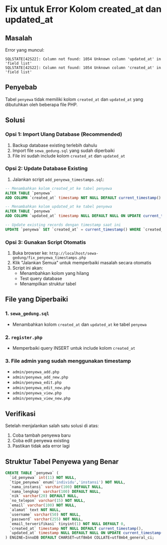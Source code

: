 # Fix untuk Error Kolom created_at dan updated_at

## Masalah
Error yang muncul:
```
SQLSTATE[42S22]: Column not found: 1054 Unknown column 'updated_at' in 'field list'
SQLSTATE[42S22]: Column not found: 1054 Unknown column 'created_at' in 'field list'
```

## Penyebab
Tabel `penyewa` tidak memiliki kolom `created_at` dan `updated_at` yang dibutuhkan oleh beberapa file PHP.

## Solusi

### Opsi 1: Import Ulang Database (Recommended)
1. Backup database existing terlebih dahulu
2. Import file `sewa_gedung.sql` yang sudah diperbaiki
3. File ini sudah include kolom `created_at` dan `updated_at`

### Opsi 2: Update Database Existing
1. Jalankan script `add_penyewa_timestamps.sql`:
```sql
-- Menambahkan kolom created_at ke tabel penyewa
ALTER TABLE `penyewa` 
ADD COLUMN `created_at` timestamp NOT NULL DEFAULT current_timestamp() AFTER `email_terverifikasi`;

-- Menambahkan kolom updated_at ke tabel penyewa  
ALTER TABLE `penyewa` 
ADD COLUMN `updated_at` timestamp NULL DEFAULT NULL ON UPDATE current_timestamp() AFTER `created_at`;

-- Update existing records dengan timestamp saat ini
UPDATE `penyewa` SET `created_at` = current_timestamp() WHERE `created_at` IS NULL;
```

### Opsi 3: Gunakan Script Otomatis
1. Buka browser ke: `http://localhost/sewa-gedung/fix_penyewa_timestamps.php`
2. Klik "Jalankan Semua" untuk memperbaiki masalah secara otomatis
3. Script ini akan:
   - Menambahkan kolom yang hilang
   - Test query database
   - Menampilkan struktur tabel

## File yang Diperbaiki

### 1. `sewa_gedung.sql`
- Menambahkan kolom `created_at` dan `updated_at` ke tabel `penyewa`

### 2. `register.php`
- Memperbaiki query INSERT untuk include kolom `created_at`

### 3. File admin yang sudah menggunakan timestamp
- `admin/penyewa_add.php`
- `admin/penyewa_add_new.php` 
- `admin/penyewa_edit.php`
- `admin/penyewa_edit_new.php`
- `admin/penyewa_view.php`
- `admin/penyewa_view_new.php`

## Verifikasi
Setelah menjalankan salah satu solusi di atas:

1. Coba tambah penyewa baru
2. Coba edit penyewa existing
3. Pastikan tidak ada error lagi

## Struktur Tabel Penyewa yang Benar
```sql
CREATE TABLE `penyewa` (
  `id_penyewa` int(11) NOT NULL,
  `tipe_penyewa` enum('individu','instansi') NOT NULL,
  `nama_instansi` varchar(100) DEFAULT NULL,
  `nama_lengkap` varchar(100) DEFAULT NULL,
  `nik` varchar(20) DEFAULT NULL,
  `no_telepon` varchar(15) NOT NULL,
  `email` varchar(100) NOT NULL,
  `alamat` text NOT NULL,
  `username` varchar(50) NOT NULL,
  `password` varchar(255) NOT NULL,
  `email_terverifikasi` tinyint(1) NOT NULL DEFAULT 0,
  `created_at` timestamp NOT NULL DEFAULT current_timestamp(),
  `updated_at` timestamp NULL DEFAULT NULL ON UPDATE current_timestamp()
) ENGINE=InnoDB DEFAULT CHARSET=utf8mb4 COLLATE=utf8mb4_general_ci;
```
